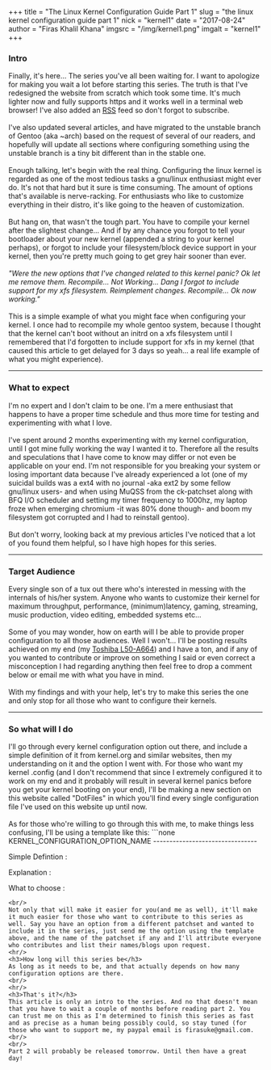 +++
title = "The Linux Kernel Configuration Guide Part 1"
slug = "the linux kernel configuration guide part 1"
nick = "kernel1"
date = "2017-08-24"
author = "Firas Khalil Khana"
imgsrc = "/img/kernel1.png"
imgalt = "kernel1"
+++
<h3>Intro</h3>
Finally, it's here... The series you've all been waiting for. I want to apologize for making you wait a lot before starting this series. The truth is that I've redesigned the website from scratch which took some time. It's much lighter now and fully supports https and it works well in a terminal web browser! I've also added an <a href="/index.xml" target="_blank">RSS</a> feed so don't forgot to subscribe.
<br/>
<br/>
I've also updated several articles, and have migrated to the unstable branch of Gentoo (aka ~arch) based on the request of several of our readers, and hopefully will update all sections where configuring something using the unstable branch is a tiny bit different than in the stable one.
<br/>
<br/>
Enough talking, let's begin with the real thing. Configuring the linux kernel is regarded as one of the most tedious tasks a gnu/linux enthusiast might ever do. It's not that hard but it sure is time consuming. The amount of options that's available is nerve-racking. For enthusiasts who like to customize everything in their distro, it's like going to the heaven of customization.
<br/>
<br/>
But hang on, that wasn't the tough part. You have to compile your kernel after the slightest change... And if by any chance you forgot to tell your bootloader about your new kernel (appended a string to your kernel perhaps), or forgot to include your filesystem/block device support in your kernel, then you're pretty much going to get grey hair sooner than ever.
<br/>
<br/>
<em>"Were the new options that I've changed related to this kernel panic? Ok let me remove them. Recompile... Not Working... Dang I forgot to include support for my xfs filesystem. Reimplement changes. Recompile... Ok now working."</em>
<br/>
<br/>
This is a simple example of what you might face when configuring your kernel. I once had to recompile my whole gentoo system, because I thought that the kernel can't boot without an initrd on a xfs filesystem until I remembered that I'd forgotten to include support for xfs in my kernel (that caused this article to get delayed for 3 days so yeah... a real life example of what you might experience).
<hr/>
<h3>What to expect</h3>
I'm no expert and I don't claim to be one. I'm a mere enthusiast that happens to have a proper time schedule and thus more time for testing and experimenting with what I love.
<br/>
<br/>
I've spent around 2 months experimenting with my kernel configuration, until I got mine fully working the way I wanted it to. Therefore all the results and speculations that I have come to know may differ or not even be applicable on your end. I'm not responsible for you breaking your system or losing important data because I've already experienced a lot (one of my suicidal builds was a ext4 with no journal -aka ext2 by some fellow gnu/linux users- and when using MuQSS from the ck-patchset along with BFQ I/O scheduler and setting my timer frequency to 1000hz, my laptop froze when emerging chromium -it was 80% done though- and boom my filesystem got corrupted and I had to reinstall gentoo).
<br/>
<br/>
But don't worry, looking back at my previous articles I've noticed that a lot of you found them helpful, so I have high hopes for this series.
<hr/>
<h3>Target Audience</h3>
Every single son of a tux out there who's interested in messing with the internals of his/her system. Anyone who wants to customize their kernel for maximum throughput, performance, (minimum)latency, gaming, streaming, music production, video editing, embedded systems etc...<br/>
<br/>
Some of you may wonder, how on earth will I be able to provide proper configuration to all those audiences. Well I won't... I'll be posting results achieved on my end (my <a href="/about" target="_blank">Toshiba L50-A664</a>) and I have a ton, and if any of you wanted to contribute or improve on something I said or even correct a misconception I had regarding anything then feel free to drop a comment below or email me with what you have in mind.
<br/>
<br/>
With my findings and with your help, let's try to make this series the one and only stop for all those who want to configure their kernels.
<hr/>
<h3>So what will I do</h3>
I'll go through every kernel configuration option out there, and include a simple definition of it from kernel.org and similar websites, then my understanding on it and the option I went with. For those who want my kernel .config (and I don't recommend that since I extremely configured it to work on my end and it probably will result in several kernel panics before you get your kernel booting on your end), I'll be making a new section on this website called "DotFiles" in which you'll find every single configuration file I've used on this website up until now.
<br/>
<br/>
As for those who're willing to go through this with me, to make things less confusing, I'll be using a template like this:
```none
KERNEL_CONFIGURATION_OPTION_NAME
--------------------------------

Simple Defintion : 

Explanation :

What to choose :
```
<br/>
Not only that will make it easier for you(and me as well), it'll make it much easier for those who want to contribute to this series as well. Say you have an option from a different patchset and wanted to include it in the series, just send me the option using the template above, and the name of the patchset if any and I'll attribute everyone who contributes and list their names/blogs upon request.
<hr/>
<h3>How long will this series be</h3>
As long as it needs to be, and that actually depends on how many configuration options are there.
<br/>
<hr/>
<h3>That's it?</h3>
This article is only an intro to the series. And no that doesn't mean that you have to wait a couple of months before reading part 2. You can trust me on this as I'm determined to finish this series as fast and as precise as a human being possibly could, so stay tuned (for those who want to support me, my paypal email is firasuke@gmail.com.
<br/>
<br/>
Part 2 will probably be released tomorrow. Until then have a great day!
